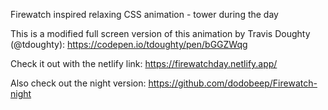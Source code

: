 Firewatch inspired relaxing CSS animation - tower during the day

This is a modified full screen version of this animation by Travis Doughty (@tdoughty): 
https://codepen.io/tdoughty/pen/bGGZWqg

Check it out with the netlify link:
https://firewatchday.netlify.app/

Also check out the night version:
https://github.com/dodobeep/Firewatch-night
